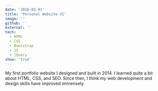 ```yaml
---
date: '2016-03-01'
title: 'Personal Website V1'
image: ''
github: ''
external: ''
tech:
  - HTML
  - CSS
  - Bootstrap
  - JS
  - jQuery
show: 'true'
---
```


My first portfolio website I designed and built in 2014. I learned quite a bit about HTML, CSS, and SEO. Since then, I think my web development and design skills have improved immensely.
